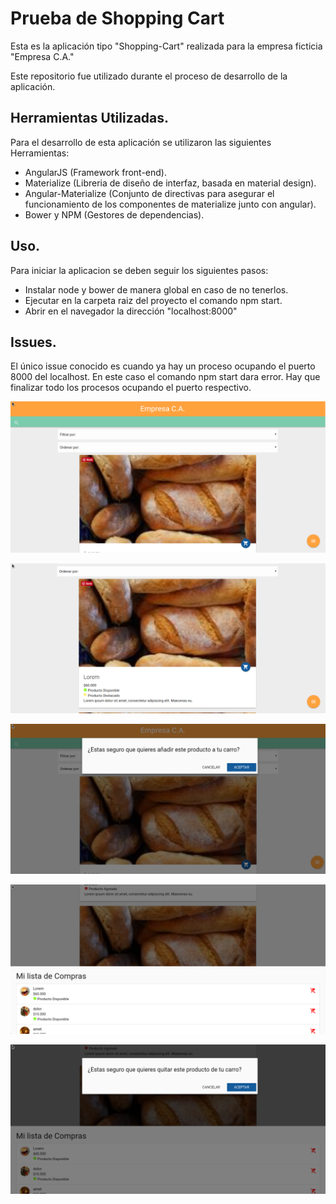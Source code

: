 Prueba de Shopping Cart
==========

Esta es la aplicación tipo "Shopping-Cart" realizada para la empresa ficticia "Empresa C.A."

Este repositorio fue utilizado durante el proceso de desarrollo de la aplicación.

Herramientas Utilizadas.
--------------------

Para el desarrollo de esta aplicación se utilizaron las siguientes Herramientas:
+ AngularJS (Framework front-end).
+ Materialize (Libreria de diseño de interfaz, basada en material design).
+ Angular-Materialize (Conjunto de directivas para asegurar el funcionamiento de los componentes de materialize junto con angular).
+ Bower y NPM (Gestores de dependencias).

Uso.
--------------------

Para iniciar la aplicacion se deben seguir los siguientes pasos:
+ Instalar node y bower de manera global en caso de no tenerlos.
+ Ejecutar en la carpeta raiz del proyecto el comando npm start.
+ Abrir en el navegador la dirección "localhost:8000"

Issues.
--------------------

El único issue conocido es cuando ya hay un proceso ocupando el puerto 8000 del localhost. En este caso el comando npm start dara error.
Hay que finalizar todo los procesos ocupando el puerto respectivo.  


![alt tag](https://github.com/omar1893/images/blob/master/1.png)

![alt tag](https://github.com/omar1893/images/blob/master/2.png)

![alt tag](https://github.com/omar1893/images/blob/master/3.png)

![alt tag](https://github.com/omar1893/images/blob/master/4.png)

![alt tag](https://github.com/omar1893/images/blob/master/5.png)
